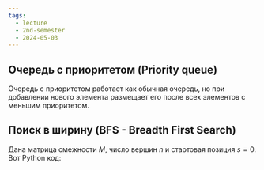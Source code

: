 ```yaml
---
tags:
  - lecture
  - 2nd-semester
  - 2024-05-03
---
```

## Очередь с приоритетом (Priority queue)
Очередь с приоритетом работает как обычная очередь, но при добавлении нового элемента размещает его после всех элементов с меньшим приоритетом.

## Поиск в ширину (BFS - Breadth First Search)
Дана матрица смежности $M$, число вершин $n$ и стартовая позиция $s = 0$. Вот Python код:

```python

```
